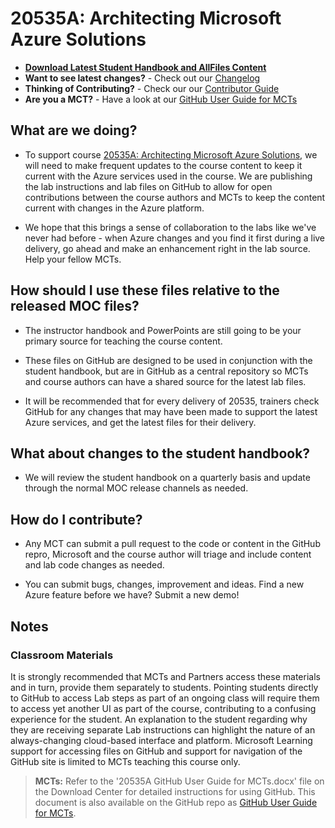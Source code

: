 # 20535A: Architecting Microsoft Azure Solutions

- **[Download Latest Student Handbook and AllFiles Content](https://github.com/MicrosoftLearning/20532-DevelopingMicrosoftAzureSolutions/releases/latest)**
- **Want to see latest changes?** - Check out our [Changelog](changelog.md)
- **Thinking of Contributing?** - Check our our [Contributor Guide](.guides/contributor_guide.md)
- **Are you a MCT?** - Have a look at our [GitHub User Guide for MCTs](.guides/mct_guide.md)

## What are we doing?

- To support course [20535A: Architecting Microsoft Azure Solutions](https://www.microsoft.com/learning/en-us/course.aspx?ID=20535A), we will need to make frequent updates to the course content to keep it current with the Azure services used in the course.  We are publishing the lab instructions and lab files on GitHub to allow for open contributions between the course authors and MCTs to keep the content current with changes in the Azure platform.

- We hope that this brings a sense of collaboration to the labs like we've never had before - when Azure changes and you find it first during a live delivery, go ahead and make an enhancement right in the lab source.  Help your fellow MCTs.

## How should I use these files relative to the released MOC files?

- The instructor handbook and PowerPoints are still going to be your primary source for teaching the course content.

- These files on GitHub are designed to be used in conjunction with the student handbook, but are in GitHub as a central repository so MCTs and course authors can have a shared source for the latest lab files.

- It will be recommended that for every delivery of 20535, trainers check GitHub for any changes that may have been made to support the latest Azure services, and get the latest files for their delivery.

## What about changes to the student handbook?

- We will review the student handbook on a quarterly basis and update through the normal MOC release channels as needed.

## How do I contribute?

- Any MCT can submit a pull request to the code or content in the GitHub repro, Microsoft and the course author will triage and include content and lab code changes as needed.

- You can submit bugs, changes, improvement and ideas.  Find a new Azure feature before we have?  Submit a new demo!

## Notes

### Classroom Materials

It is strongly recommended that MCTs and Partners access these materials and in turn, provide them separately to students.  Pointing students directly to GitHub to access Lab steps as part of an ongoing class will require them to access yet another UI as part of the course, contributing to a confusing experience for the student. An explanation to the student regarding why they are receiving separate Lab instructions can highlight the nature of an always-changing cloud-based interface and platform. Microsoft Learning support for accessing files on GitHub and support for navigation of the GitHub site is limited to MCTs teaching this course only.

> **MCTs:** Refer to the '20535A GitHub User Guide for MCTs.docx' file on the Download Center for detailed instructions for using GitHub. This document is also available on the GitHub repo as [GitHub User Guide for MCTs](.guides/mct_guide.md).
